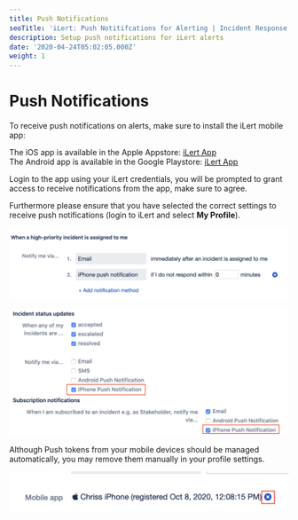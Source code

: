 ```yaml
---
title: Push Notifications
seoTitle: 'iLert: Push Notitifcations for Alerting | Incident Response | Uptime'
description: Setup push notifications for iLert alerts
date: '2020-04-24T05:02:05.000Z'
weight: 1
---
```


# Push Notifications

To receive push notifications on alerts, make sure to install the iLert mobile app:

The iOS app is available in the Apple Appstore: [iLert App](https://apps.apple.com/de/app/ilert/id542915864)  
The Android app is available in the Google Playstore: [iLert App](https://play.google.com/store/apps/details?id=de.ilert.client.iphone)

Login to the app using your iLert credentials, you will be prompted to grant access to receive notifications from the app, make sure to agree.

Furthermore please ensure that you have selected the correct settings to receive push notifications \(login to iLert and select **My Profile**\).

![](../.gitbook/assets/screenshot-2020-10-08-at-12.09.15.png)

![](../.gitbook/assets/screenshot-2020-10-08-at-12.09.24.png)

Although Push tokens from your mobile devices should be managed automatically, you may remove them manually in your profile settings.

![](../.gitbook/assets/screenshot-2020-10-08-at-12.09.57.png)

